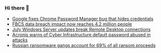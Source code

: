 ### Hi there 👋

<!--START_SECTION:feed-->
* [Google fixes Chrome Password Manager bug that hides credentials](https://www.bleepingcomputer.com/news/google/google-fixes-chrome-password-manager-bug-that-hides-credentials/)
* [FBCS data breach impact now reaches 4.2 million people](https://www.bleepingcomputer.com/news/security/fbcs-data-breach-impact-now-reaches-42-million-people/)
* [July Windows Server updates break Remote Desktop connections](https://www.bleepingcomputer.com/news/microsoft/july-windows-server-updates-break-remote-desktop-connections/)
* [Acronis warns of Cyber Infrastructure default password abused in attacks](https://www.bleepingcomputer.com/news/security/acronis-warns-of-cyber-infrastructure-default-password-abused-in-attacks/)
* [Russian ransomware gangs account for 69% of all ransom proceeds](https://www.bleepingcomputer.com/news/security/russian-ransomware-gangs-account-for-69-percent-of-all-ransom-proceeds/)
<!--END_SECTION:feed-->

<!--
**frankenk/frankenk** is a ✨ _special_ ✨ repository because its `README.md` (this file) appears on your GitHub profile.

Here are some ideas to get you started:

- 🔭 I’m currently working on ...
- 🌱 I’m currently learning ...
- 👯 I’m looking to collaborate on ...
- 🤔 I’m looking for help with ...
- 💬 Ask me about ...
- 📫 How to reach me: ...
- 😄 Pronouns: ...
- ⚡ Fun fact: ...
-->



